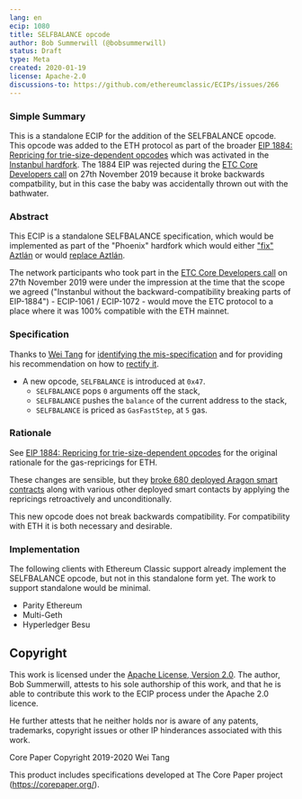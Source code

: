 ```yaml
---
lang: en
ecip: 1080
title: SELFBALANCE opcode
author: Bob Summerwill (@bobsummerwill)
status: Draft
type: Meta
created: 2020-01-19
license: Apache-2.0
discussions-to: https://github.com/ethereumclassic/ECIPs/issues/266
---
```


### Simple Summary

This is a standalone ECIP for the addition of the SELFBALANCE opcode.  This opcode
was added to the ETH protocol as part of the broader [EIP 1884: Repricing for trie-size-dependent opcodes](https://eips.ethereum.org/EIPS/eip-1884) which was activated in the [Instanbul hardfork](https://eips.ethereum.org/EIPS/eip-1679).  The 1884 EIP was rejected during the
[ETC Core Developers call](https://github.com/ethereumclassic/ECIPs/issues/177) on 27th November 2019 because
it broke backwards compatbility, but in this case the baby was accidentally thrown out with the bathwater.


### Abstract

This ECIP is a standalone SELFBALANCE specification, which would be implemented
as part of the "Phoenix" hardfork which would either ["fix" Aztlán](https://github.com/ethereumclassic/ECIPs/issues/262)
or would [replace Aztlán](https://github.com/ethereumclassic/ECIPs/issues/264).

The network participants who took part in the
[ETC Core Developers call](https://github.com/ethereumclassic/ECIPs/issues/177) on 27th November 2019
were under the impression at the time that the scope we agreed ("Instanbul without the
backward-compatibility breaking parts of EIP-1884") - ECIP-1061 / ECIP-1072 - would move the ETC
protocol to a place where it was 100% compatible with the ETH mainnet.


### Specification

Thanks to [Wei Tang](https://github.com/sorpaas) for
[identifying the mis-specification](https://ethereum.corepaper.org/fork/istanbul/#ethereum-classic) and
for providing his recommendation on how to [rectify it](https://specs.corepaper.org/50-selfbalance).

- A new opcode, `SELFBALANCE` is introduced at `0x47`. 
  - `SELFBALANCE` pops `0` arguments off the stack, 
  - `SELFBALANCE` pushes the `balance` of the current address to the stack,
  - `SELFBALANCE` is priced as `GasFastStep`, at `5` gas. 


### Rationale

See [EIP 1884: Repricing for trie-size-dependent opcodes](https://eips.ethereum.org/EIPS/eip-1884) for
the original rationale for the gas-repricings for ETH.

These changes are sensible, but they [broke 680 deployed Aragon smart contracts](https://www.coindesk.com/ethereums-istanbul-upgrade-will-break-680-smart-contracts-on-aragon) along with various other deployed
smart contacts by applying the repricings retroactively and unconditionally.

This new opcode does not break backwards compatibility.  For compatibility with ETH it is both
necessary and desirable.


### Implementation

The following clients with Ethereum Classic support already implement the SELFBALANCE opcode, but
not in this standalone form yet.  The work to support standalone would be minimal.

- Parity Ethereum
- Multi-Geth
- Hyperledger Besu


## Copyright

This work is licensed under the [Apache License, Version 2.0](https://www.apache.org/licenses/LICENSE-2.0).  The author, Bob Summerwill, attests to his sole authorship of this work, and that he is able to contribute this work to the ECIP process under the Apache 2.0 licence.

He further attests that he neither holds nor is aware of any patents, trademarks, copyright issues or other IP hinderances associated with this work.

Core Paper
Copyright 2019-2020 Wei Tang

This product includes specifications developed at
The Core Paper project (https://corepaper.org/).
